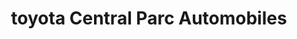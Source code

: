 ---
title: "toyota Central Parc Automobiles"
url: /st-doulachard/toyota-central-parc-automobiles/
shop: voiture
---